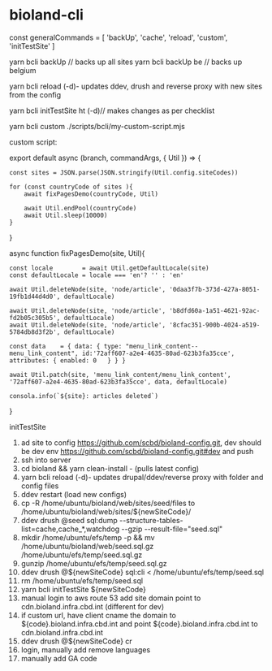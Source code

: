 # bioland-cli


const   generalCommands   = [ 'backUp', 'cache',  'reload',  'custom', 'initTestSite' ]

yarn bcli backUp // backs up all sites
yarn bcli backUp be // backs up belgium

yarn bcli reload  (-d)- updates ddev, drush and reverse proxy with new sites from the config

yarn bcli initTestSite ht (-d)// makes changes as per checklist 

yarn bcli custom ./scripts/bcli/my-custom-script.mjs


custom script:

export default async (branch, commandArgs, { Util }) => {

    const sites = JSON.parse(JSON.stringify(Util.config.siteCodes))

    for (const countryCode of sites ){
        await fixPagesDemo(countryCode, Util)

        await Util.endPool(countryCode)
        await Util.sleep(10000)
    }
}

async function fixPagesDemo(site, Util){

    const locale        = await Util.getDefaultLocale(site)
    const defaultLocale = locale === 'en'? '' : 'en'

    await Util.deleteNode(site, 'node/article', '0daa3f7b-373d-427a-8051-19fb1d44d4d0', defaultLocale)

    await Util.deleteNode(site, 'node/article', 'b8dfd60a-1a51-4621-92ac-fd2b05c305b5', defaultLocale)
    await Util.deleteNode(site, 'node/article', '8cfac351-900b-4024-a519-5784db8d3f2b', defaultLocale)

    const data    = { data: { type: "menu_link_content--menu_link_content", id:'72aff607-a2e4-4635-80ad-623b3fa35cce', attributes: { enabled: 0   } } }

    await Util.patch(site, 'menu_link_content/menu_link_content', '72aff607-a2e4-4635-80ad-623b3fa35cce', data, defaultLocale)

    consola.info(`${site}: articles deleted`)
}

initTestSite

1. ad site to config https://github.com/scbd/bioland-config.git, dev should be dev env https://github.com/scbd/bioland-config.git#dev and push
2. ssh into server
3. cd bioland && yarn clean-install - (pulls latest config)
4. yarn bcli reload (-d)- updates drupal/ddev/reverse proxy with folder and config files
5. ddev restart (load new configs)
6. cp -R /home/ubuntu/bioland/web/sites/seed/files to /home/ubuntu/bioland/web/sites/${newSiteCode}/
7. ddev drush @seed sql:dump --structure-tables-list=cache,cache_*,watchdog --gzip --result-file="seed.sql"
8. mkdir /home/ubuntu/efs/temp -p && mv /home/ubuntu/bioland/web/seed.sql.gz /home/ubuntu/efs/temp/seed.sql.gz
9. gunzip /home/ubuntu/efs/temp/seed.sql.gz
10. ddev drush @${newSiteCode} sql:cli <  /home/ubuntu/efs/temp/seed.sql
11. rm /home/ubuntu/efs/temp/seed.sql
12. yarn bcli initTestSite ${newSiteCode}
13. manual login to aws route 53 add site domain point to cdn.bioland.infra.cbd.int (different for dev)
14. if custom url, have client cname the domain  to ${code}.bioland.infra.cbd.int and  point ${code}.bioland.infra.cbd.int to cdn.bioland.infra.cbd.int
15. ddev drush @${newSiteCode} cr
16. login, manually add remove languages
17. manually add GA code